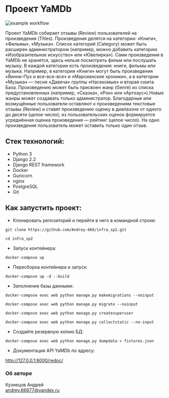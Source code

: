 # Проект YaMDb

![example workflow](https://github.com/Andrey-666/yamdb_final/actions/workflows/yamdb_workflow.yml/badge.svg)

Проект YaMDb собирает отзывы (Review) пользователей на произведения (Titles). Произведения делятся на категории: «Книги», «Фильмы», «Музыка». Список категорий (Category) может быть расширен администратором (например, можно добавить категорию «Изобразительное искусство» или «Ювелирка»). Сами произведения в YaMDb не хранятся, здесь нельзя посмотреть фильм или послушать музыку. В каждой категории есть произведения: книги, фильмы или музыка. Например, в категории «Книги» могут быть произведения «Винни-Пух и все-все-все» и «Марсианские хроники», а в категории «Музыка» — песня «Давеча» группы «Насекомые» и вторая сюита Баха. Произведению может быть присвоен жанр (Genre) из списка предустановленных (например, «Сказка», «Рок» или «Артхаус»).Новые жанры может создавать только администратор. Благодарные или возмущённые пользователи оставляют к произведениям текстовые отзывы (Review) и ставят произведению оценку в диапазоне от одного до десяти (целое число); из пользовательских оценок формируется усреднённая оценка произведения — рейтинг (целое число). На одно произведение пользователь может оставить только один отзыв.

## Стек технологий:

- Python 3
- Django 2.2
- Django REST framework
- Docker
- Gunicorn
- nginx
- PostgreSQL
- Git

## Как запустить проект:
- Клонировать репозиторий и перейти в него в командной строке:

```git clone https://github.com/Andrey-666/infra_sp2.git```

```cd infra_sp2```

- Запуск контейнера:

```docker-compose up```

- Пересборка контейнера и запуск:

```docker-compose up -d --build```

- Заполнение базы данными:

```docker-compose exec web python manage.py makemigrations --noinput```

```docker-compose exec web python manage.py migrate --noinput```

```docker-compose exec web python manage.py createsuperuser```

```docker-compose exec web python manage.py collectstatic --no-input```

- Создайте резервную копию БД:

```docker-compose exec web python manage.py dumpdata > fixtures.json```

- Документация API YaMDb по адресу:

http://127.0.0.1:8000/redoc/

### Об авторе  
Кузнецов Андрей    
<andrey.66677@yandex.ru>
